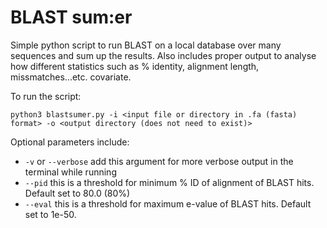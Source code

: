 # BLAST sum:er
Simple python script to run BLAST on a local database over many sequences and sum up the results. Also includes proper output to analyse how different statistics such as % identity, alignment length, missmatches...etc. covariate.

To run the script:
```
python3 blastsumer.py -i <input file or directory in .fa (fasta) format> -o <output directory (does not need to exist)>
```

Optional parameters include:
- `-v` or `--verbose` add this argument for more verbose output in the terminal while running
- `--pid` this is a threshold for minimum % ID of alignment of BLAST hits. Default set to 80.0 (80%)
- `--eval` this is a threshold for maximum e-value of BLAST hits. Default set to 1e-50. 
